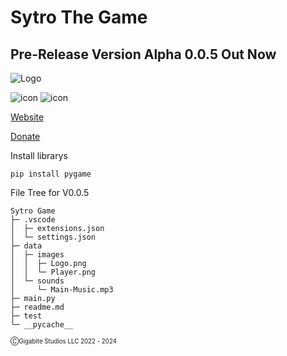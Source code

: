 # Sytro The Game


## Pre-Release Version Alpha 0.0.5 Out Now
![Logo](https://user-images.githubusercontent.com/89956790/149055893-d8024996-0196-49c8-9eaf-708248168b86.png)

![icon](https://img.shields.io/badge/Version-Alpha%20V0.0.2-brightgreen) ![icon](https://img.shields.io/badge/Build-Up%20To%20Date-succes)




[Website](https://www.thezone.repl.co)
          
[Donate](https://www.paypal.com/donate/?hosted_button_id=BSZ4GPYGCKC28)

Install librarys

```
pip install pygame
```

File Tree for V0.0.5


```
Sytro Game
├─ .vscode
│  ├─ extensions.json
│  └─ settings.json
├─ data
│  ├─ images
│  │  ├─ Logo.png
│  │  └─ Player.png
│  └─ sounds
│     └─ Main-Music.mp3
├─ main.py
├─ readme.md
├─ test
└─ __pycache__

```


<sub><sub>ⒸGigabite Studios LLC 2022 - 2024 <sub><sub>
